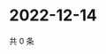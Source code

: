 # 2022-12-14

共 0 条

<!-- BEGIN WEIBO -->
<!-- 最后更新时间 Wed Dec 14 2022 06:13:55 GMT+0800 (China Standard Time) -->

<!-- END WEIBO -->
